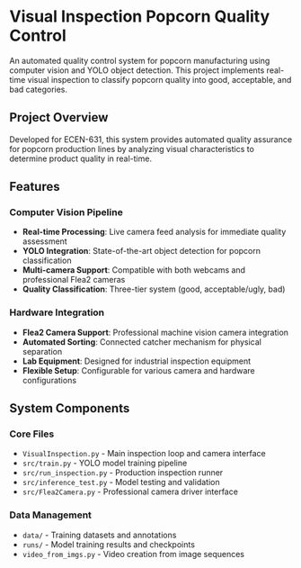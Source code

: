 # Visual Inspection Popcorn Quality Control

An automated quality control system for popcorn manufacturing using computer vision and YOLO object detection. This project implements real-time visual inspection to classify popcorn quality into good, acceptable, and bad categories.

## Project Overview

Developed for ECEN-631, this system provides automated quality assurance for popcorn production lines by analyzing visual characteristics to determine product quality in real-time.

## Features

### Computer Vision Pipeline
- **Real-time Processing**: Live camera feed analysis for immediate quality assessment
- **YOLO Integration**: State-of-the-art object detection for popcorn classification  
- **Multi-camera Support**: Compatible with both webcams and professional Flea2 cameras
- **Quality Classification**: Three-tier system (good, acceptable/ugly, bad)

### Hardware Integration
- **Flea2 Camera Support**: Professional machine vision camera integration
- **Automated Sorting**: Connected catcher mechanism for physical separation
- **Lab Equipment**: Designed for industrial inspection equipment
- **Flexible Setup**: Configurable for various camera and hardware configurations

## System Components

### Core Files
- `VisualInspection.py` - Main inspection loop and camera interface
- `src/train.py` - YOLO model training pipeline  
- `src/run_inspection.py` - Production inspection runner
- `src/inference_test.py` - Model testing and validation
- `src/Flea2Camera.py` - Professional camera driver interface

### Data Management
- `data/` - Training datasets and annotations
- `runs/` - Model training results and checkpoints
- `video_from_imgs.py` - Video creation from image sequences
